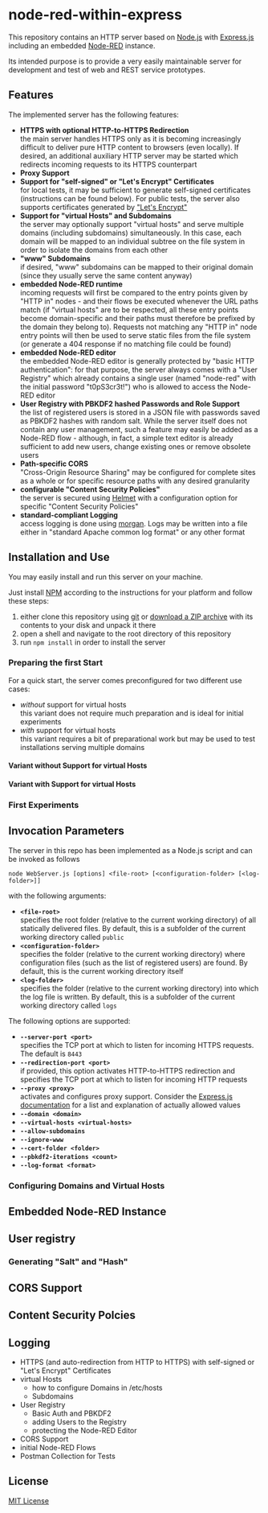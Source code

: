 # node-red-within-express #

This repository contains an HTTP server based on [Node.js](https://nodejs.org/en/) with [Express.js](http://expressjs.com/) including an embedded [Node-RED](https://nodered.org/) instance.

Its intended purpose is to provide a very easily maintainable server for development and test of web and REST service prototypes.

## Features ##

The implemented server has the following features:

* **HTTPS with optional HTTP-to-HTTPS Redirection**<br>the main server handles HTTPS only as it is becoming increasingly difficult to deliver pure HTTP content to browsers (even locally). If desired, an additional auxiliary HTTP server may be started which redirects incoming requests to its HTTPS counterpart
* **Proxy Support**
* **Support for "self-signed" or "Let's Encrypt" Certificates**<br>for local tests, it may be sufficient to generate self-signed certificates (instructions can be found below). For public tests, the server also supports certificates generated by ["Let's Encrypt"](https://letsencrypt.org/)
* **Support for "virtual Hosts" and Subdomains**<br>the server may optionally support "virtual hosts" and serve multiple domains (including subdomains) simultaneously. In this case, each domain will be mapped to an individual subtree on the file system in order to isolate the domains from each other
* **"www" Subdomains**<br>if desired, "www" subdomains can be mapped to their original domain (since they usually serve the same content anyway)
* **embedded Node-RED runtime**<br>incoming requests will first be compared to the entry points given by "HTTP in" nodes - and their flows be executed whenever the URL paths match (if "virtual hosts" are to be respected, all these entry points become domain-specific and their paths must therefore be prefixed by the domain they belong to). Requests not matching any "HTTP in" node entry points will then be used to serve static files from the file system (or generate a 404 response if no matching file could be found)
* **embedded Node-RED editor**<br>the embedded Node-RED editor is generally protected by "basic HTTP authentication": for that purpose, the server always comes with a "User Registry" which already contains a single user (named "node-red" with the initial password "t0pS3cr3t!") who is allowed to access the Node-RED editor
* **User Registry with PBKDF2 hashed Passwords and Role Support**<br>the list of registered users is stored in a JSON file with passwords saved as PBKDF2 hashes with random salt. While the server itself does not contain any user management, such a feature may easily be added as a Node-RED flow - although, in fact, a simple text editor is already sufficient to add new users, change existing ones or remove obsolete users
* **Path-specific CORS**<br>"Cross-Origin Resource Sharing" may be configured for complete sites as a whole or for specific resource paths with any desired granularity
* **configurable "Content Security Policies"**<br>the server is secured using [Helmet](https://github.com/helmetjs/helmet) with a configuration option for specific "Content Security Policies"
* **standard-compliant Logging**<br>access logging is done using [morgan](https://expressjs.com/en/resources/middleware/morgan.html). Logs may be written into a file either in "standard Apache common log format" or any other format

## Installation and Use ##

You may easily install and run this server on your machine.

Just install [NPM](https://docs.npmjs.com/) according to the instructions for your platform and follow these steps:

1. either clone this repository using [git](https://git-scm.com/) or [download a ZIP archive](https://github.com/rozek/node-red-within-express/archive/refs/heads/main.zip) with its contents to your disk and unpack it there 
2. open a shell and navigate to the root directory of this repository
3. run `npm install` in order to install the server

### Preparing the first Start ###

For a quick start, the server comes preconfigured for two different use cases:

* *without* support for virtual hosts<br>this variant does not require much preparation and is ideal for initial experiments
* *with* support for virtual hosts<br>this variant requires a bit of preparational work but may be used to test installations serving multiple domains

#### Variant without Support for virtual Hosts ####

#### Variant with Support for virtual Hosts ####

### First Experiments ###

## Invocation Parameters ##

The server in this repo has been implemented as a Node.js script and can be invoked as follows

```
node WebServer.js [options] <file-root> [<configuration-folder> [<log-folder>]]
```

with the following arguments:

* **`<file-root>`**<br>specifies the root folder (relative to the current working directory) of all statically delivered files. By default, this is a subfolder of the current working directory called `public`
* **`<configuration-folder>`**<br>specifies the folder (relative to the current working directory) where configuration files (such as the list of registered users) are found. By default, this is the current working directory itself
* **`<log-folder>`**<br>specifies the folder (relative to the current working directory) into which the log file is written. By default, this is a subfolder of the current working directory called `logs`

The following options are supported:

* **`--server-port <port>`**<br>specifies the TCP port at which to listen for incoming HTTPS requests. The default is `8443`
* **`--redirection-port <port>`**<br>if provided, this option activates HTTP-to-HTTPS redirection and specifies the TCP port at which to listen for incoming HTTP requests
* **`--proxy <proxy>`**<br>activates and configures proxy support. Consider the [Express.js documentation](https://expressjs.com/en/guide/behind-proxies.html) for a list and explanation of actually allowed values
* **`--domain <domain>`**<br>
* **`--virtual-hosts <virtual-hosts>`**<br>
* **`--allow-subdomains`**<br>
* **`--ignore-www`**<br>
* **`--cert-folder <folder>`**<br>
* **`--pbkdf2-iterations <count>`**<br>
* **`--log-format <format>`**<br>


### Configuring Domains and Virtual Hosts ###

## Embedded Node-RED Instance ##

## User registry ##

### Generating "Salt" and "Hash" ###

## CORS Support ##

## Content Security Polcies ##

## Logging ##



* HTTPS (and auto-redirection from HTTP to HTTPS) with self-signed or "Let's Encrypt" Certificates
* virtual Hosts
  * how to configure Domains in /etc/hosts
  * Subdomains
* User Registry
  * Basic Auth and PBKDF2
  * adding Users to the Registry
  * protecting the Node-RED Editor
* CORS Support
* initial Node-RED Flows
* Postman Collection for Tests


## License ##

[MIT License](LICENSE.md)
